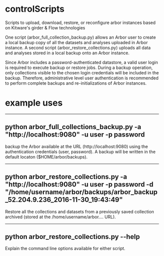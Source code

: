 # controlScripts
Scripts to upload, download, restore, or reconfigure arbor instances based on Kitware's girder &amp; Flow technologies

One script (arbor_full_collection_backup.py) allows an Arbor user to create a local backup copy of all the datasets and analyses uploaded in
Arbor instance. A second script (arbor_restore_collections.py) uploads all data and analyses stored in a local backup onto
an Arbor instance.  

Since Arbor includes a password-authenticated datastore, a valid user login is required to execute backup or restore jobs. 
During a backup operation, only collections visible to the chosen login credentials will be included in the backup.  Therefore,
administrative level user authentication is recommended to perform complete backups and re-initializations of Arbor instances.

# example uses

---
python arbor_full_collections_backup.py -a "http://localhost:9080" -u user -p password
---

backup the Arbor available at the URL (http://localhost:9080) using the authentication credentials (user, password).  A
backup will be written in the default locaton ($HOME/arbor/backups). 

---
python arbor_restore_collections.py -a "http://localhost:9080" -u user -p password -d "/home/username/arbor/backups/arbor_backup_52.204.9.236_2016-11-30_19:43:49"
---

Restore all the collections and datasets from a previously saved collection archived (stored at the 
/home/username/arbor.... URL).

---
python arbor_restore_collections.py --help
---

Explain the command line options available for either script. 

